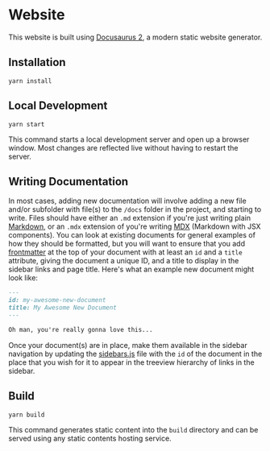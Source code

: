 # Website

This website is built using [Docusaurus 2](https://v2.docusaurus.io/), a modern static website generator.

## Installation

```console
yarn install
```

## Local Development

```console
yarn start
```

This command starts a local development server and open up a browser window. Most changes are reflected live without having to restart the server.

## Writing Documentation

In most cases, adding new documentation will involve adding a new file and/or subfolder with file(s) to the `/docs` folder in the project, and starting to write. Files should have either an `.md` extension if you're just writing plain [Markdown](https://www.markdownguide.org/), or an `.mdx` extension of you're writing [MDX](https://mdxjs.com/) (Markdown with JSX components). You can look at existing documents for general examples of how they should be formatted, but you will want to ensure that you add [frontmatter](https://v2.docusaurus.io/docs/markdown-features/#markdown-headers) at the top of your document with at least an `id` and a `title` attribute, giving the document a unique ID, and a title to display in the sidebar links and page title. Here's what an example new document might look like:

```md
---
id: my-awesome-new-document
title: My Awesome New Document
---

Oh man, you're really gonna love this...
```

Once your document(s) are in place, make them available in the sidebar navigation by updating the [sidebars.js](/sidebars.js) file with the `id` of the document in the place that you wish for it to appear in the treeview hierarchy of links in the sidebar.

## Build

```console
yarn build
```

This command generates static content into the `build` directory and can be served using any static contents hosting service.

